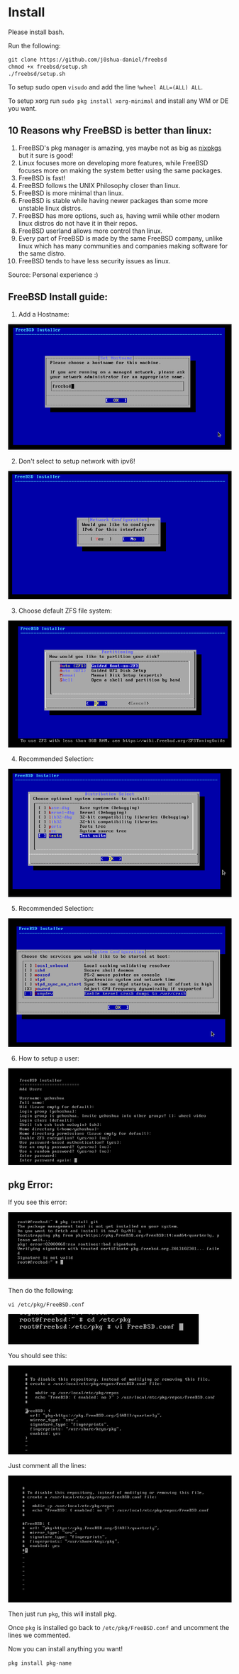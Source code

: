 # Install

Please install bash.

Run the following:
```
git clone https://github.com/j0shua-daniel/freebsd
chmod +x freebsd/setup.sh
./freebsd/setup.sh
```
To setup sudo open `visudo` and add the line `%wheel ALL=(ALL) ALL`.

To setup xorg run `sudo pkg install xorg-minimal` and install any WM or DE you want.

## 10 Reasons why FreeBSD is better than linux:

1. FreeBSD's pkg manager is amazing, yes maybe not as big as [nixpkgs](https://nixos.org/nixos/packages.html) but it sure is good!
2. Linux focuses more on developing more features, while FreeBSD focuses more on making the system better using the same packages.
3. FreeBSD is fast!
4. FreeBSD follows the UNIX Philosophy closer than linux.
5. FreeBSD is more minimal than linux.
6. FreeBSD is stable while having newer packages than some more unstable linux distros.
7. FreeBSD has more options, such as, having wmii while other modern linux distros do not have it in their repos.
8. FreeBSD userland allows more control than linux.
9. Every part of FreeBSD is made by the same FreeBSD company, unlike linux which has many communities and companies making software for the same distro.
10. FreeBSD tends to have less security issues as linux.

Source: Personal experience :)

## FreeBSD Install guide:

1. Add a Hostname:

![hostname](https://github.com/j0shua-daniel/images/blob/main/hostname.png?raw=true)

2. Don't select to setup network with ipv6!

![ipv6](https://github.com/j0shua-daniel/images/blob/main/ipv6.png?raw=true)

3. Choose default ZFS file system:

![zfs](https://github.com/j0shua-daniel/images/blob/main/zfs.png?raw=true)

4. Recommended Selection:

![dist-select](https://github.com/j0shua-daniel/images/blob/main/distselect.png?raw=true)

5. Recommended Selection:

![select](https://github.com/j0shua-daniel/images/blob/main/select.png?raw=true)

6. How to setup a user:

![user-setup](https://github.com/j0shua-daniel/images/blob/main/user.png?raw=true)

## pkg Error:

If you see this error:

![error](https://github.com/j0shua-daniel/images/blob/main/pkg-error.png?raw=true)

Then do the following:

`vi /etc/pkg/FreeBSD.conf`

![vi](https://github.com/j0shua-daniel/images/blob/main/vi.png?raw=true)

You should see this:

![this](https://github.com/j0shua-daniel/images/blob/main/default-file.png?raw=true)

Just comment all the lines:

![comment](https://github.com/j0shua-daniel/images/blob/main/pkg-after.png?raw=true)

Then just run `pkg`, this will install pkg. 

Once `pkg` is installed go back to `/etc/pkg/FreeBSD.conf` and uncomment the lines we commented.

Now you can install anything you want! 

`pkg install pkg-name`
